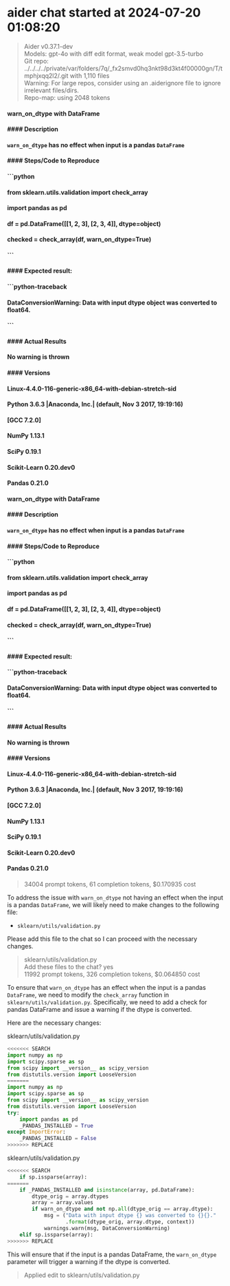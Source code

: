 
# aider chat started at 2024-07-20 01:08:20

> Aider v0.37.1-dev  
> Models: gpt-4o with diff edit format, weak model gpt-3.5-turbo  
> Git repo: ../../../../private/var/folders/7q/_fx2smvd0hq3nkt98d3kt4f00000gn/T/tmphjxqq2l2/.git with 1,110 files  
> Warning: For large repos, consider using an .aiderignore file to ignore irrelevant files/dirs.  
> Repo-map: using 2048 tokens  

#### warn_on_dtype with DataFrame  
#### #### Description  
####   
#### ``warn_on_dtype`` has no effect when input is a pandas ``DataFrame``  
####   
#### #### Steps/Code to Reproduce  
#### ```python  
#### from sklearn.utils.validation import check_array  
#### import pandas as pd  
#### df = pd.DataFrame([[1, 2, 3], [2, 3, 4]], dtype=object)  
#### checked = check_array(df, warn_on_dtype=True)  
#### ```  
####   
#### #### Expected result:   
####   
#### ```python-traceback  
#### DataConversionWarning: Data with input dtype object was converted to float64.  
#### ```  
####   
#### #### Actual Results  
#### No warning is thrown  
####   
#### #### Versions  
#### Linux-4.4.0-116-generic-x86_64-with-debian-stretch-sid  
#### Python 3.6.3 |Anaconda, Inc.| (default, Nov  3 2017, 19:19:16)   
#### [GCC 7.2.0]  
#### NumPy 1.13.1  
#### SciPy 0.19.1  
#### Scikit-Learn 0.20.dev0  
#### Pandas 0.21.0  
####   
#### warn_on_dtype with DataFrame  
#### #### Description  
####   
#### ``warn_on_dtype`` has no effect when input is a pandas ``DataFrame``  
####   
#### #### Steps/Code to Reproduce  
#### ```python  
#### from sklearn.utils.validation import check_array  
#### import pandas as pd  
#### df = pd.DataFrame([[1, 2, 3], [2, 3, 4]], dtype=object)  
#### checked = check_array(df, warn_on_dtype=True)  
#### ```  
####   
#### #### Expected result:   
####   
#### ```python-traceback  
#### DataConversionWarning: Data with input dtype object was converted to float64.  
#### ```  
####   
#### #### Actual Results  
#### No warning is thrown  
####   
#### #### Versions  
#### Linux-4.4.0-116-generic-x86_64-with-debian-stretch-sid  
#### Python 3.6.3 |Anaconda, Inc.| (default, Nov  3 2017, 19:19:16)   
#### [GCC 7.2.0]  
#### NumPy 1.13.1  
#### SciPy 0.19.1  
#### Scikit-Learn 0.20.dev0  
#### Pandas 0.21.0  
####  
> 34004 prompt tokens, 61 completion tokens, $0.170935 cost  

To address the issue with `warn_on_dtype` not having an effect when the input is a pandas `DataFrame`, we will likely need to make changes to the following file:

- `sklearn/utils/validation.py`

Please add this file to the chat so I can proceed with the necessary changes.

> sklearn/utils/validation.py  
> Add these files to the chat? yes  
> 11992 prompt tokens, 326 completion tokens, $0.064850 cost  

To ensure that `warn_on_dtype` has an effect when the input is a pandas `DataFrame`, we need to modify the `check_array` function in `sklearn/utils/validation.py`. Specifically, we need to add a check for pandas DataFrame and issue a warning if the dtype is converted.

Here are the necessary changes:

sklearn/utils/validation.py
```python
<<<<<<< SEARCH
import numpy as np
import scipy.sparse as sp
from scipy import __version__ as scipy_version
from distutils.version import LooseVersion
=======
import numpy as np
import scipy.sparse as sp
from scipy import __version__ as scipy_version
from distutils.version import LooseVersion
try:
    import pandas as pd
    _PANDAS_INSTALLED = True
except ImportError:
    _PANDAS_INSTALLED = False
>>>>>>> REPLACE
```

sklearn/utils/validation.py
```python
<<<<<<< SEARCH
    if sp.issparse(array):
=======
    if _PANDAS_INSTALLED and isinstance(array, pd.DataFrame):
        dtype_orig = array.dtypes
        array = array.values
        if warn_on_dtype and not np.all(dtype_orig == array.dtype):
            msg = ("Data with input dtype {} was converted to {}{}."
                   .format(dtype_orig, array.dtype, context))
            warnings.warn(msg, DataConversionWarning)
    elif sp.issparse(array):
>>>>>>> REPLACE
```

This will ensure that if the input is a pandas DataFrame, the `warn_on_dtype` parameter will trigger a warning if the dtype is converted.

> Applied edit to sklearn/utils/validation.py  
